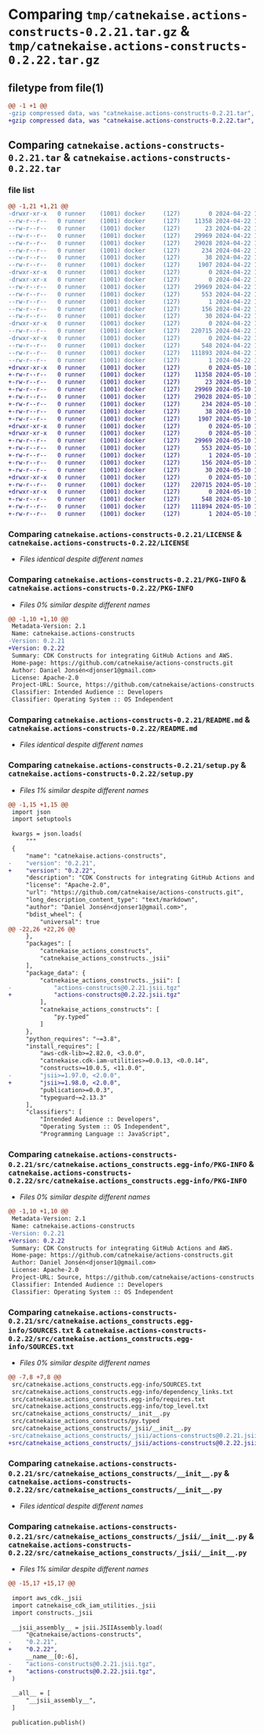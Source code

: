 # Comparing `tmp/catnekaise.actions-constructs-0.2.21.tar.gz` & `tmp/catnekaise.actions-constructs-0.2.22.tar.gz`

## filetype from file(1)

```diff
@@ -1 +1 @@
-gzip compressed data, was "catnekaise.actions-constructs-0.2.21.tar", last modified: Mon Apr 22 13:50:43 2024, max compression
+gzip compressed data, was "catnekaise.actions-constructs-0.2.22.tar", last modified: Fri May 10 11:31:45 2024, max compression
```

## Comparing `catnekaise.actions-constructs-0.2.21.tar` & `catnekaise.actions-constructs-0.2.22.tar`

### file list

```diff
@@ -1,21 +1,21 @@
-drwxr-xr-x   0 runner    (1001) docker     (127)        0 2024-04-22 13:50:43.660018 catnekaise.actions-constructs-0.2.21/
--rw-r--r--   0 runner    (1001) docker     (127)    11358 2024-04-22 13:50:32.000000 catnekaise.actions-constructs-0.2.21/LICENSE
--rw-r--r--   0 runner    (1001) docker     (127)       23 2024-04-22 13:50:32.000000 catnekaise.actions-constructs-0.2.21/MANIFEST.in
--rw-r--r--   0 runner    (1001) docker     (127)    29969 2024-04-22 13:50:43.660018 catnekaise.actions-constructs-0.2.21/PKG-INFO
--rw-r--r--   0 runner    (1001) docker     (127)    29028 2024-04-22 13:50:32.000000 catnekaise.actions-constructs-0.2.21/README.md
--rw-r--r--   0 runner    (1001) docker     (127)      234 2024-04-22 13:50:32.000000 catnekaise.actions-constructs-0.2.21/pyproject.toml
--rw-r--r--   0 runner    (1001) docker     (127)       38 2024-04-22 13:50:43.660018 catnekaise.actions-constructs-0.2.21/setup.cfg
--rw-r--r--   0 runner    (1001) docker     (127)     1907 2024-04-22 13:50:32.000000 catnekaise.actions-constructs-0.2.21/setup.py
-drwxr-xr-x   0 runner    (1001) docker     (127)        0 2024-04-22 13:50:43.660018 catnekaise.actions-constructs-0.2.21/src/
-drwxr-xr-x   0 runner    (1001) docker     (127)        0 2024-04-22 13:50:43.660018 catnekaise.actions-constructs-0.2.21/src/catnekaise.actions_constructs.egg-info/
--rw-r--r--   0 runner    (1001) docker     (127)    29969 2024-04-22 13:50:43.000000 catnekaise.actions-constructs-0.2.21/src/catnekaise.actions_constructs.egg-info/PKG-INFO
--rw-r--r--   0 runner    (1001) docker     (127)      553 2024-04-22 13:50:43.000000 catnekaise.actions-constructs-0.2.21/src/catnekaise.actions_constructs.egg-info/SOURCES.txt
--rw-r--r--   0 runner    (1001) docker     (127)        1 2024-04-22 13:50:43.000000 catnekaise.actions-constructs-0.2.21/src/catnekaise.actions_constructs.egg-info/dependency_links.txt
--rw-r--r--   0 runner    (1001) docker     (127)      156 2024-04-22 13:50:43.000000 catnekaise.actions-constructs-0.2.21/src/catnekaise.actions_constructs.egg-info/requires.txt
--rw-r--r--   0 runner    (1001) docker     (127)       30 2024-04-22 13:50:43.000000 catnekaise.actions-constructs-0.2.21/src/catnekaise.actions_constructs.egg-info/top_level.txt
-drwxr-xr-x   0 runner    (1001) docker     (127)        0 2024-04-22 13:50:43.660018 catnekaise.actions-constructs-0.2.21/src/catnekaise_actions_constructs/
--rw-r--r--   0 runner    (1001) docker     (127)   220715 2024-04-22 13:50:32.000000 catnekaise.actions-constructs-0.2.21/src/catnekaise_actions_constructs/__init__.py
-drwxr-xr-x   0 runner    (1001) docker     (127)        0 2024-04-22 13:50:43.660018 catnekaise.actions-constructs-0.2.21/src/catnekaise_actions_constructs/_jsii/
--rw-r--r--   0 runner    (1001) docker     (127)      548 2024-04-22 13:50:32.000000 catnekaise.actions-constructs-0.2.21/src/catnekaise_actions_constructs/_jsii/__init__.py
--rw-r--r--   0 runner    (1001) docker     (127)   111893 2024-04-22 13:50:32.000000 catnekaise.actions-constructs-0.2.21/src/catnekaise_actions_constructs/_jsii/actions-constructs@0.2.21.jsii.tgz
--rw-r--r--   0 runner    (1001) docker     (127)        1 2024-04-22 13:50:32.000000 catnekaise.actions-constructs-0.2.21/src/catnekaise_actions_constructs/py.typed
+drwxr-xr-x   0 runner    (1001) docker     (127)        0 2024-05-10 11:31:45.454337 catnekaise.actions-constructs-0.2.22/
+-rw-r--r--   0 runner    (1001) docker     (127)    11358 2024-05-10 11:31:35.000000 catnekaise.actions-constructs-0.2.22/LICENSE
+-rw-r--r--   0 runner    (1001) docker     (127)       23 2024-05-10 11:31:35.000000 catnekaise.actions-constructs-0.2.22/MANIFEST.in
+-rw-r--r--   0 runner    (1001) docker     (127)    29969 2024-05-10 11:31:45.454337 catnekaise.actions-constructs-0.2.22/PKG-INFO
+-rw-r--r--   0 runner    (1001) docker     (127)    29028 2024-05-10 11:31:35.000000 catnekaise.actions-constructs-0.2.22/README.md
+-rw-r--r--   0 runner    (1001) docker     (127)      234 2024-05-10 11:31:35.000000 catnekaise.actions-constructs-0.2.22/pyproject.toml
+-rw-r--r--   0 runner    (1001) docker     (127)       38 2024-05-10 11:31:45.454337 catnekaise.actions-constructs-0.2.22/setup.cfg
+-rw-r--r--   0 runner    (1001) docker     (127)     1907 2024-05-10 11:31:35.000000 catnekaise.actions-constructs-0.2.22/setup.py
+drwxr-xr-x   0 runner    (1001) docker     (127)        0 2024-05-10 11:31:45.454337 catnekaise.actions-constructs-0.2.22/src/
+drwxr-xr-x   0 runner    (1001) docker     (127)        0 2024-05-10 11:31:45.454337 catnekaise.actions-constructs-0.2.22/src/catnekaise.actions_constructs.egg-info/
+-rw-r--r--   0 runner    (1001) docker     (127)    29969 2024-05-10 11:31:45.000000 catnekaise.actions-constructs-0.2.22/src/catnekaise.actions_constructs.egg-info/PKG-INFO
+-rw-r--r--   0 runner    (1001) docker     (127)      553 2024-05-10 11:31:45.000000 catnekaise.actions-constructs-0.2.22/src/catnekaise.actions_constructs.egg-info/SOURCES.txt
+-rw-r--r--   0 runner    (1001) docker     (127)        1 2024-05-10 11:31:45.000000 catnekaise.actions-constructs-0.2.22/src/catnekaise.actions_constructs.egg-info/dependency_links.txt
+-rw-r--r--   0 runner    (1001) docker     (127)      156 2024-05-10 11:31:45.000000 catnekaise.actions-constructs-0.2.22/src/catnekaise.actions_constructs.egg-info/requires.txt
+-rw-r--r--   0 runner    (1001) docker     (127)       30 2024-05-10 11:31:45.000000 catnekaise.actions-constructs-0.2.22/src/catnekaise.actions_constructs.egg-info/top_level.txt
+drwxr-xr-x   0 runner    (1001) docker     (127)        0 2024-05-10 11:31:45.454337 catnekaise.actions-constructs-0.2.22/src/catnekaise_actions_constructs/
+-rw-r--r--   0 runner    (1001) docker     (127)   220715 2024-05-10 11:31:35.000000 catnekaise.actions-constructs-0.2.22/src/catnekaise_actions_constructs/__init__.py
+drwxr-xr-x   0 runner    (1001) docker     (127)        0 2024-05-10 11:31:45.454337 catnekaise.actions-constructs-0.2.22/src/catnekaise_actions_constructs/_jsii/
+-rw-r--r--   0 runner    (1001) docker     (127)      548 2024-05-10 11:31:35.000000 catnekaise.actions-constructs-0.2.22/src/catnekaise_actions_constructs/_jsii/__init__.py
+-rw-r--r--   0 runner    (1001) docker     (127)   111894 2024-05-10 11:31:35.000000 catnekaise.actions-constructs-0.2.22/src/catnekaise_actions_constructs/_jsii/actions-constructs@0.2.22.jsii.tgz
+-rw-r--r--   0 runner    (1001) docker     (127)        1 2024-05-10 11:31:35.000000 catnekaise.actions-constructs-0.2.22/src/catnekaise_actions_constructs/py.typed
```

### Comparing `catnekaise.actions-constructs-0.2.21/LICENSE` & `catnekaise.actions-constructs-0.2.22/LICENSE`

 * *Files identical despite different names*

### Comparing `catnekaise.actions-constructs-0.2.21/PKG-INFO` & `catnekaise.actions-constructs-0.2.22/PKG-INFO`

 * *Files 0% similar despite different names*

```diff
@@ -1,10 +1,10 @@
 Metadata-Version: 2.1
 Name: catnekaise.actions-constructs
-Version: 0.2.21
+Version: 0.2.22
 Summary: CDK Constructs for integrating GitHub Actions and AWS.
 Home-page: https://github.com/catnekaise/actions-constructs.git
 Author: Daniel Jonsén<djonser1@gmail.com>
 License: Apache-2.0
 Project-URL: Source, https://github.com/catnekaise/actions-constructs.git
 Classifier: Intended Audience :: Developers
 Classifier: Operating System :: OS Independent
```

### Comparing `catnekaise.actions-constructs-0.2.21/README.md` & `catnekaise.actions-constructs-0.2.22/README.md`

 * *Files identical despite different names*

### Comparing `catnekaise.actions-constructs-0.2.21/setup.py` & `catnekaise.actions-constructs-0.2.22/setup.py`

 * *Files 1% similar despite different names*

```diff
@@ -1,15 +1,15 @@
 import json
 import setuptools
 
 kwargs = json.loads(
     """
 {
     "name": "catnekaise.actions-constructs",
-    "version": "0.2.21",
+    "version": "0.2.22",
     "description": "CDK Constructs for integrating GitHub Actions and AWS.",
     "license": "Apache-2.0",
     "url": "https://github.com/catnekaise/actions-constructs.git",
     "long_description_content_type": "text/markdown",
     "author": "Daniel Jonsén<djonser1@gmail.com>",
     "bdist_wheel": {
         "universal": true
@@ -22,26 +22,26 @@
     },
     "packages": [
         "catnekaise_actions_constructs",
         "catnekaise_actions_constructs._jsii"
     ],
     "package_data": {
         "catnekaise_actions_constructs._jsii": [
-            "actions-constructs@0.2.21.jsii.tgz"
+            "actions-constructs@0.2.22.jsii.tgz"
         ],
         "catnekaise_actions_constructs": [
             "py.typed"
         ]
     },
     "python_requires": "~=3.8",
     "install_requires": [
         "aws-cdk-lib>=2.82.0, <3.0.0",
         "catnekaise.cdk-iam-utilities>=0.0.13, <0.0.14",
         "constructs>=10.0.5, <11.0.0",
-        "jsii>=1.97.0, <2.0.0",
+        "jsii>=1.98.0, <2.0.0",
         "publication>=0.0.3",
         "typeguard~=2.13.3"
     ],
     "classifiers": [
         "Intended Audience :: Developers",
         "Operating System :: OS Independent",
         "Programming Language :: JavaScript",
```

### Comparing `catnekaise.actions-constructs-0.2.21/src/catnekaise.actions_constructs.egg-info/PKG-INFO` & `catnekaise.actions-constructs-0.2.22/src/catnekaise.actions_constructs.egg-info/PKG-INFO`

 * *Files 0% similar despite different names*

```diff
@@ -1,10 +1,10 @@
 Metadata-Version: 2.1
 Name: catnekaise.actions-constructs
-Version: 0.2.21
+Version: 0.2.22
 Summary: CDK Constructs for integrating GitHub Actions and AWS.
 Home-page: https://github.com/catnekaise/actions-constructs.git
 Author: Daniel Jonsén<djonser1@gmail.com>
 License: Apache-2.0
 Project-URL: Source, https://github.com/catnekaise/actions-constructs.git
 Classifier: Intended Audience :: Developers
 Classifier: Operating System :: OS Independent
```

### Comparing `catnekaise.actions-constructs-0.2.21/src/catnekaise.actions_constructs.egg-info/SOURCES.txt` & `catnekaise.actions-constructs-0.2.22/src/catnekaise.actions_constructs.egg-info/SOURCES.txt`

 * *Files 0% similar despite different names*

```diff
@@ -7,8 +7,8 @@
 src/catnekaise.actions_constructs.egg-info/SOURCES.txt
 src/catnekaise.actions_constructs.egg-info/dependency_links.txt
 src/catnekaise.actions_constructs.egg-info/requires.txt
 src/catnekaise.actions_constructs.egg-info/top_level.txt
 src/catnekaise_actions_constructs/__init__.py
 src/catnekaise_actions_constructs/py.typed
 src/catnekaise_actions_constructs/_jsii/__init__.py
-src/catnekaise_actions_constructs/_jsii/actions-constructs@0.2.21.jsii.tgz
+src/catnekaise_actions_constructs/_jsii/actions-constructs@0.2.22.jsii.tgz
```

### Comparing `catnekaise.actions-constructs-0.2.21/src/catnekaise_actions_constructs/__init__.py` & `catnekaise.actions-constructs-0.2.22/src/catnekaise_actions_constructs/__init__.py`

 * *Files identical despite different names*

### Comparing `catnekaise.actions-constructs-0.2.21/src/catnekaise_actions_constructs/_jsii/__init__.py` & `catnekaise.actions-constructs-0.2.22/src/catnekaise_actions_constructs/_jsii/__init__.py`

 * *Files 1% similar despite different names*

```diff
@@ -15,17 +15,17 @@
 
 import aws_cdk._jsii
 import catnekaise_cdk_iam_utilities._jsii
 import constructs._jsii
 
 __jsii_assembly__ = jsii.JSIIAssembly.load(
     "@catnekaise/actions-constructs",
-    "0.2.21",
+    "0.2.22",
     __name__[0:-6],
-    "actions-constructs@0.2.21.jsii.tgz",
+    "actions-constructs@0.2.22.jsii.tgz",
 )
 
 __all__ = [
     "__jsii_assembly__",
 ]
 
 publication.publish()
```

